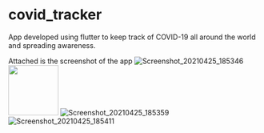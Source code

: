 # covid_tracker

App developed using flutter to keep track of COVID-19 all around the world and spreading awareness.

Attached is the screenshot of the app
![Screenshot_20210425_185346](https://user-images.githubusercontent.com/52792693/115997918-8f583480-a602-11eb-8bbe-cda7501cb490.jpg)
<img src="https://user-images.githubusercontent.com/52792693/115997918-8f583480-a602-11eb-8bbe-cda7501cb490.jpg" width="100" height="100">
![Screenshot_20210425_185359](https://user-images.githubusercontent.com/52792693/115997920-91ba8e80-a602-11eb-9187-37f102238b5a.jpg)
![Screenshot_20210425_185411](https://user-images.githubusercontent.com/52792693/115997921-92ebbb80-a602-11eb-8bae-2594d17ca687.jpg)


